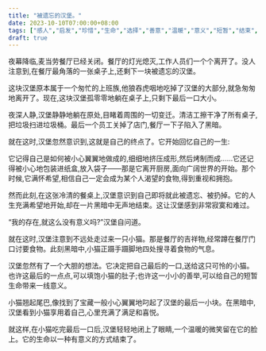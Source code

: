 ```yaml
---
title: "被遗忘的汉堡。"
date: 2023-10-10T07:00:00+08:00
tags: ["感人","启发","珍惜","生命","选择","善意","温暖","意义","短暂","结束","Claude"]
draft: true
--- 
```


夜幕降临,麦当劳餐厅已经关闭。餐厅的灯光熄灭,工作人员们一个个离开了。没人注意到,在餐厅最角落的一张桌子上,还剩下一块被遗忘的汉堡。

这块汉堡原本属于一个匆忙的上班族,他狼吞虎咽地吃掉了汉堡的大部分,就急匆匆地离开了。现在,这块汉堡孤零零地躺在桌子上,只剩下最后一口大小。

夜深人静,汉堡静静地躺在原处,目睹着周围的一切变迁。清洁工擦干净了所有桌子,把垃圾扫进垃圾桶。最后一个员工关掉了店门,餐厅一下子陷入了黑暗。

就在这时,汉堡忽然意识到,这就是自己的终点了。它开始回忆自己的一生:

它记得自己是如何被小心翼翼地做成的,细细地挤压成形,然后烤制而成......它还记得被小心地包装进纸盒,放入袋子——那是它离开厨房,面向广阔世界的开始。那个时候,它满怀希望,相信自己一定会成为某个人渴望的食物,得到重视和拥抱。

然而此刻,在这张冷清的餐桌上,汉堡意识到自己即将就此被遗忘、被扔掉。它的人生充满希望地开始,却在一片黑暗中无声地结束。这让汉堡感到非常寂寞和难过。

“我的存在,就这么没有意义吗?”汉堡自问道。

就在这时,汉堡注意到不远处走过来一只小猫。那是餐厅的吉祥物,经常蹲在餐厅门口讨要食物。此刻黑暗中,小猫正蹑手蹑脚地四处搜寻着食物的气息。

汉堡忽然有了一个大胆的想法。它决定把自己最后的一口,送给这只可怜的小猫。也许这最后的一点点,可以填饱小猫的肚子;也许这一小小的善举,可以给自己的短暂生命带来一线意义。

小猫翘起尾巴,像找到了宝藏一般小心翼翼地叼起了汉堡的最后一小块。在黑暗中,汉堡看到小猫享用着自己,心里充满了满足和喜悦。

就这样,在小猫吃完最后一口后,汉堡轻轻地闭上了眼睛,一个温暖的微笑留在它的脸上。它的生命以一种有意义的方式结束了。
